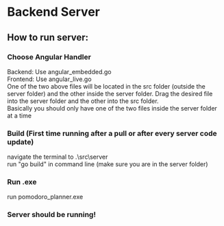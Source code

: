 # Backend Server
## How to run server:
### Choose Angular Handler 
Backend: Use angular_embedded.go <br>
Frontend: Use angular_live.go <br>
One of the two above files will be located in the src folder (outside the server folder) and the other inside the server folder. Drag the desired file into the server folder and the other into the src folder.  <br>
Basically you should only have one of the two files inside the server folder at a time <br>

### Build (First time running after a pull or after every server code update)
navigate the terminal to .\src\server <br>
run "go build" in command line (make sure you are in the server folder) <br>

### Run .exe
run pomodoro_planner.exe <br>

### Server should be running!

